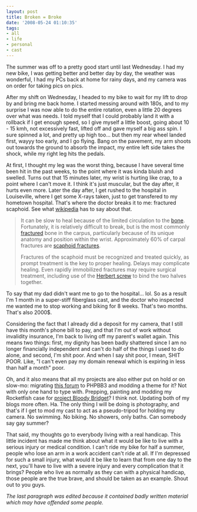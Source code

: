 ```yaml
---
layout: post
title: Broken = Broke
date: '2008-05-24 01:10:35'
tags:
- all
- life
- personal
- cast
---
```


The summer was off to a pretty good start until last Wednesday. I had my new bike, I was getting better and better day by day, the weather was wonderful, I had my PCs back at home for rainy  days, and my camera was on order for taking pics on pics.

After my shift on Wednesday, I headed to my bike to wait for my lift to drop by and bring me back home. I started messing around with 180s, and to my surprise I was now able to do the entire rotation, even a little 20 degrees over what was needs. I told myself that I could probably land it with a rollback if I get enough speed, so I give myself a little boost,  going about 10 - 15 kmh, not excessively fast, lifted off and gave myself a big ass spin. I sure spinned a lot, and pretty up high too... but then my rear wheel landed first, wayyy too early, and I go flying. Bang on the pavement, my arm shoots out towards the ground to absorb the impact, my entire left side takes the shock, while my right leg hits the pedals.

At first, I thought my leg was the worst thing, because I have several time been hit in the past weeks, to the point where it was kinda bluish and swelled. Turns out that 15 minutes later, my wrist is hurting like crap, to a point where I can't move it. I think it's just muscular, but the day after, it hurts even more. Later the day after,  I get rushed to the hospital in Louiseville, where I get some X-rays taken, just to get transfered to my hometown hospital. That's where the doctor breaks it to me: fractured scaphoid. See what <a href="http://en.wikipedia.org/wiki/Scaphoid_bone">wikipedia</a> has to say about that.
<blockquote>It can be slow to heal because of the limited circulation to the <a title="Bone" href="http://en.wikipedia.org/wiki/Bone">bone</a>. Fortunately, it is relatively difficult to break, but is the most commonly <a class="mw-redirect" title="Fracture (bone)" href="http://en.wikipedia.org/wiki/Fracture_%28bone%29">fractured</a> bone in the carpus, particularly because of its unique anatomy and position within the wrist. Approximately 60% of carpal fractures are <a title="Scaphoid fracture" href="http://en.wikipedia.org/wiki/Scaphoid_fracture">scaphoid fractures</a>.

Fractures of the scaphoid must be recognized and treated quickly, as prompt treatment is the key to proper healing. Delays may complicate healing. Even rapidly immobilized fractures may require surgical treatment, including use of the <a title="Timothy Herbert" href="http://en.wikipedia.org/wiki/Timothy_Herbert">Herbert screw</a> to bind the two halves together.</blockquote>
To say that my dad didn't want me to go to the hospital... lol. So as a result I'm 1 month in a super-stiff fiberglass cast, and the doctor who inspected me wanted me to stop working and biking for 8 weeks. That's two months. That's also 2000$.

Considering the fact that I already did a deposit for my camera, that I still have this month's phone bill to pay, and that I'm out of work without invalidity insurance, I'm back to living off my parent's wallet again. This means two things: first, my dignity has been badly shattered since I am no longer financially independent and can't do half of the things I used to do alone, and second, I'm shit poor. And when I say shit poor, I mean, SHIT POOR. Like,  "I can't even pay my domain  renewal which is expiring in less than half a month"  poor.

Oh, and it also means that all my projects are also either put on hold or on slow-mo: migrating <a href="http://condistes.org/index.php">this foru</a><a href="http://condistes.org/index.php">m</a> to PHPBB3 and modding a theme for it? Not with only one hand to type with. Prepping, painting and modding my Rocketfish case for <a href="http://www.overclock.net/case-mod-work-logs/320953-project-bloody-bridget-rocketfish-mod.html">project Bloody Bridget</a>? I think not. Updating both of my blogs more often. Ha. The only thing I will be doing is photography, and that's if I get to mod my cast to act as a pseudo-tripod for holding my camera. No swimming. No biking. No showers, only baths. Can somebody say gay summer?

That said, my thoughts go to everybody living with a real handicap. This little incident has made me think about what it would be like to live with a serious injury or medical condition. I can't ride my bike for half a summer, people who lose an arm in a work accident can't ride at all. If I'm depressed for such a small injury, what would it be like to learn that from one day to the next, you'll have to live with a severe injury and every complication that it brings? People who live as normally as they can with a physical handicap, those people are the true brave, and should be taken as an example. Shout out to you guys.

<em>The last paragraph was edited because it contained badly written material which may have offended some people.</em>